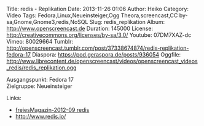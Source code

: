 Title: redis - Replikation
Date: 2013-11-26 01:06
Author: Heiko
Category: Video
Tags: Fedora,Linux,Neueinsteiger,Ogg Theora,screencast,CC by-sa,Gnome,Gnome3,redis,NoSQL
Slug: redis_replikation
Album: http://www.openscreencast.de
Duration: 145000
License: http://creativecommons.org/licenses/by-sa/3.0/
Youtube: 07DM7XAZ-dc
Vimeo: 80029664
Tumblr: http://openscreencast.tumblr.com/post/37338674874/redis-replikation-fedora-17
Diaspora: https://pod.geraspora.de/posts/936054
Oggfile: http://www.librecontent.de/openscreencast/videos/openscreencast_videos_redis/redis_replikation.ogg

Ausgangspunkt: Fedora 17  
Zielgruppe: Neueinsteiger  

Links:

  * [freiesMagazin-2012-09 redis](http://www.freiesmagazin.de/mobil/freiesMagazin-2012-09.html#12_09_redis "Link zu freiesMagazin-2012-09" )
  * <http://www.redis.io/>

